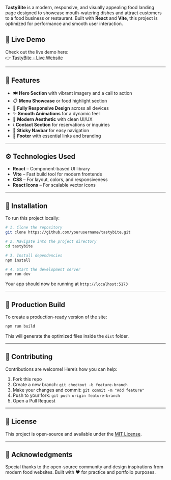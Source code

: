 

**TastyBite** is a modern, responsive, and visually appealing food landing page designed to showcase mouth-watering dishes and attract customers to a food business or restaurant. Built with **React** and **Vite**, this project is optimized for performance and smooth user interaction.

## 🔗 Live Demo

Check out the live demo here:  
👉 [TastyBite - Live Website](https://tasty-bite-eight.vercel.app/)

---

## 🎯 Features

- 🍽️ **Hero Section** with vibrant imagery and a call to action
- 📋 **Menu Showcase** or food highlight section
- 📱 **Fully Responsive Design** across all devices
- ✨ **Smooth Animations** for a dynamic feel
- 🎨 **Modern Aesthetic** with clean UI/UX
- 📞 **Contact Section** for reservations or inquiries
- 📌 **Sticky Navbar** for easy navigation
- 🦶 **Footer** with essential links and branding

---

## ⚙️ Technologies Used

- **React** – Component-based UI library
- **Vite** – Fast build tool for modern frontends
- **CSS** – For layout, colors, and responsiveness
- **React Icons** – For scalable vector icons

---

## 📁 Installation

To run this project locally:

```bash
# 1. Clone the repository
git clone https://github.com/yourusername/tastybite.git

# 2. Navigate into the project directory
cd tastybite

# 3. Install dependencies
npm install

# 4. Start the development server
npm run dev
```

Your app should now be running at `http://localhost:5173`

---

## 🧱 Production Build

To create a production-ready version of the site:

```bash
npm run build
```

This will generate the optimized files inside the `dist` folder.

---

## 🤝 Contributing

Contributions are welcome! Here’s how you can help:

1. Fork this repo
2. Create a new branch: `git checkout -b feature-branch`
3. Make your changes and commit: `git commit -m "Add feature"`
4. Push to your fork: `git push origin feature-branch`
5. Open a Pull Request

---

## 📄 License

This project is open-source and available under the [MIT License](LICENSE).

---

## 🙌 Acknowledgments

Special thanks to the open-source community and design inspirations from modern food websites. Built with ❤️ for practice and portfolio purposes.

```
